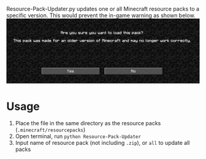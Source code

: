 Resource-Pack-Updater.py updates one or all Minecraft resource packs to a specific version. This would prevent the in-game warning as shown below.
![In-game warning](images/warning.png)

# Usage

1. Place the file in the same directory as the resource packs (`.minecraft/resourcepacks`)
2. Open terminal, run `python Resource-Pack-Updater`
3. Input name of resource pack (not including `.zip`), or `all` to update all packs
